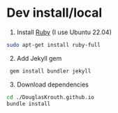 # Dev install/local
1. Install [Ruby](https://www.ruby-lang.org/en/documentation/installation/) (I use Ubuntu 22.04)
```bash
sudo apt-get install ruby-full
```
2. Add Jekyll gem
```bash
 gem install bundler jekyll
```
3. Download dependencies
```bash
cd ./DouglasKrouth.github.io
bundle install
```
